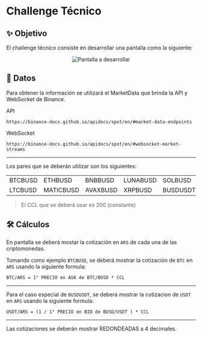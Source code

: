 # Challenge Técnico

## :sparkles: Objetivo

El challenge técnico consiste en desarrollar una pantalla como la siguiente:

<p align="center">
  <img src="https://i.imgur.com/XSl2agl.jpeg" alt="Pantalla a desarrollar"/>
</p>

## :page_facing_up: Datos

Para obtener la información se utilizará el MarketData que brinda la API y WebSocket de Binance.

API
```
https://binance-docs.github.io/apidocs/spot/en/#market-data-endpoints
```

WebSocket
```
https://binance-docs.github.io/apidocs/spot/en/#websocket-market-streams
```

---

Los pares que se deberán utilizar son los siguientes:

<center>

|         |           |          |          |          |
|---------|-----------|----------|----------|----------|
| BTCBUSD | ETHBUSD   | BNBBUSD  | LUNABUSD | SOLBUSD  |
| LTCBUSD | MATICBUSD | AVAXBUSD | XRPBUSD  | BUSDUSDT |

</center>

>El CCL que se deberá usar es 200 (constante)

## :hammer_and_wrench: Cálculos

En pantalla se deberá mostar la cotización en `ARS` de cada una de las criptomonedas. 

Tomando como ejemplo `BTCBUSD`, se deberá mostrar la cotización de `BTC` en `ARS` usando la siguiente formula:

```
BTC/ARS = 1° PRECIO en ASK de BTC/BUSD * CCL
```

---

Para el caso especial de `BUSDUSDT`, se deberá mostrar la cotizacion de `USDT` en `ARS` usando la siguiente formula:

```
USDT/ARS = (1 / 1° PRECIO en BID de BUSD/USDT ) * CCL
```

---

Las cotizaciones se deberán mostrar REDONDEADAS a 4 decimales.